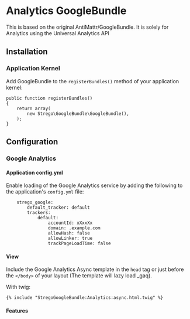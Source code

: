 # Analytics GoogleBundle

This is based on the original AntiMattr/GoogleBundle. It is solely for Analytics using the Universal Analytics API

## Installation

### Application Kernel

Add GoogleBundle to the `registerBundles()` method of your application kernel:

    public function registerBundles()
    {
        return array(
            new Strego\GoogleBundle\GoogleBundle(),
        );
    }

## Configuration

### Google Analytics

#### Application config.yml

Enable loading of the Google Analytics service by adding the following to
the application's `config.yml` file:

        strego_google:
            default_tracker: default
            trackers:
                default:
                    accountId: xXxxXx
                    domain: .example.com
                    allowHash: false
                    allowLinker: true
                    trackPageLoadTime: false

#### View

Include the Google Analytics Async template in the `head` tag or just before the `</body>` of your layout (The template will lazy load _gaq).

With twig:

    {% include "StregoGoogleBundle:Analytics:async.html.twig" %}

#### Features

